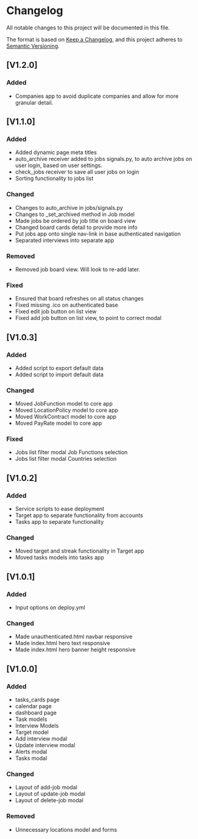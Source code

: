# Changelog

All notable changes to this project will be documented in this file.

The format is based on [Keep a Changelog](https://keepachangelog.com/en/1.1.0/),
and this project adheres to [Semantic Versioning](https://semver.org/spec/v2.0.0.html).

## [V1.2.0]

### Added

- Companies app to avoid duplicate companies and allow for more granular detail.

## [V1.1.0]

### Added

- Added dynamic page meta titles
- auto_archive receiver added to jobs signals.py, to auto archive jobs on user login, based on user settings.
- check_jobs receiver to save all user jobs on login
- Sorting functionality to jobs list

### Changed

- Changes to auto_archive in jobs/signals.py
- Changes to \_set_archived method in Job model
- Made jobs be ordered by job title on board view
- Changed board cards detail to provide more info
- Put jobs app onto single nav-link in base authenticated navigation
- Separated interviews into separate app

### Removed

- Removed job board view. Will look to re-add later.

### Fixed

- Ensured that board refreshes on all status changes
- Fixed missing .ico on authenticated base
- Fixed edit job button on list view
- Fixed add job button on list view, to point to correct modal

## [V1.0.3]

### Added

- Added script to export default data
- Added script to import default data

### Changed

- Moved JobFunction model to core app
- Moved LocationPolicy model to core app
- Moved WorkContract model to core app
- Moved PayRate model to core app

### Fixed

- Jobs list filter modal Job Functions selection
- Jobs list filter modal Countries selection

## [V1.0.2]

### Added

- Service scripts to ease deployment
- Target app to separate functionality from accounts
- Tasks app to separate functionality

### Changed

- Moved target and streak functionality in Target app
- Moved tasks models into tasks app

## [V1.0.1]

### Added

- Input options on deploy.yml

### Changed

- Made unauthenticated.html navbar responsive
- Made index.html hero text responsive
- Made index.html hero banner height responsive

## [V1.0.0]

### Added

- tasks_cards page
- calendar page
- dashboard page
- Task models
- Interview Models
- Target model
- Add interview modal
- Update interview modal
- Alerts modal
- Tasks modal

### Changed

- Layout of add-job modal
- Layout of update-job modal
- Layout of delete-job modal

### Removed

- Unnecessary locations model and forms
